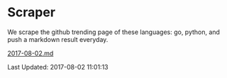 # Scraper

We scrape the github trending page of these languages: go, python, and push a markdown result everyday.

[2017-08-02.md](https://github.com/borays/Scraper/blob/master/2017-08-02.md)

Last Updated: 2017-08-02 11:01:13